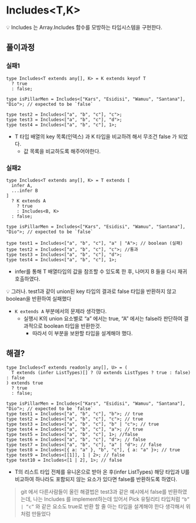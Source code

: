# Includes<T,K>

<aside>
💡 Includes<T, K> 는 Array.Includes 함수를 모방하는 타입시스템을 구현한다.

</aside>

## 풀이과정

### 실패1

```tsx
type Includes<T extends any[], K> = K extends keyof T
  ? true
  : false;

type isPillarMen = Includes<["Kars", "Esidisi", "Wamuu", "Santana"], "Dio">; // expected to be `false`

type test2 = Includes<["a", "b", "c"], "c">;
type test3 = Includes<["a", "b", "c"], "d">;
type test4 = Includes<["a", "b", "c"], 1>;
```

- T 타입 배열의 key 목록(인덱스) 과 K 타입을 비교하려 해서 무조건 false 가 되었다.
    - 값 목록을 비교하도록 해주어야한다.

### 실패2

```tsx
type Includes<T extends any[], K> = T extends [
  infer A,
  ...infer B
]
  ? K extends A
    ? true
    : Includes<B, K>
  : false;

type isPillarMen = Includes<["Kars", "Esidisi", "Wamuu", "Santana"], "Dio">; // expected to be `false`

type test1 = Includes<["a", "b", "c"], "a" | "A">; // boolean (실패)
type test2 = Includes<["a", "b", "c"], "c">; //통과
type test3 = Includes<["a", "b", "c"], "d">;
type test4 = Includes<["a", "b", "c"], 1>;
```

- infer를 통해 T 배열타입의 값을 참조할 수 있도록 한 후, 나머지 B 들을 다시 재귀호출하였다.

<aside>
💡 그러나. test1과 같이 union된 key 타입의 결과로 false 타입을 반환하지 않고 boolean을 반환하여 실패했다

</aside>

- `K extends A` 부분에서의 문제라 생각했다.
    - 실행시 K의 union 요소별로 “a” 에서는 true, “A” 에서는 false라 판단하여 결과적으로 boolean 타입을 반환한것.
        - 따라서 이 부분을 보완할 타입을 설계해야 했다.

## 해결?

```tsx
type Includes<T extends readonly any[], U> = (
  T extends (infer ListTypes)[] ? (U extends ListTypes ? true : false) : false
) extends true
  ? true
  : false;

type isPillarMen = Includes<["Kars", "Esidisi", "Wamuu", "Santana"], "Dio">; // expected to be `false`
type test1 = Includes<["a", "b", "c"], "b">; // true
type test2 = Includes<["a", "b", "c"], "c">; // true
type test3 = Includes<["a", "b", "c"], "b" | "c">; // true
type test4 = Includes<["a", "b", "c"], "a">; // true
type test5 = Includes<["a", "b", "c"], 1>; //false
type test6 = Includes<["a", "b", "c"], "d">; // false
type test7 = Includes<["a", "b", "c"], "a" | "d">; // false
type test8 = Includes<[{ a: "a" }, "b", "c"], { a: "a" }>; // true
type test9 = Includes<[[1]], 1 | 2>; // false
type test10 = Includes<[1 | 2], 1>; // false
```

- T의 리스트 타입 전체를 유니온으로 받아 온 후(infer ListTypes) 해당 타입과 U를 비교하여 하나라도 포함되지 않는 요소가 있다면 false를 반환하도록 하였다.

> git 에서 다른사람들이 올린 해결법은 test3과 같은 예시에서 false를 반환하였는데, 나는 Includes 를 implement하는데 있어서 Pick 유틸리티 타입처럼 `“b” | “c”` 와 같은 요소도 true로 반환 할 줄 아는 타입을 설계해야 한다 생각해서 위처럼 만들었다
>